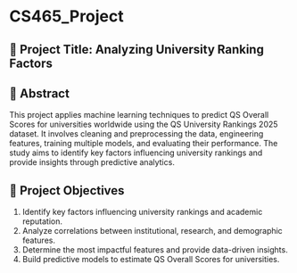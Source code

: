 # CS465_Project



## 📌 Project Title: Analyzing University Ranking Factors


## 📄 Abstract

This project applies machine learning techniques to predict QS Overall Scores for universities worldwide using the QS University Rankings 2025 dataset. It involves cleaning and preprocessing the data, engineering features, training multiple models, and evaluating their performance. The study aims to identify key factors influencing university rankings and provide insights through predictive analytics.


## 🎯 **Project Objectives**
1. Identify key factors influencing university rankings and academic reputation.
2. Analyze correlations between institutional, research, and demographic features.
3. Determine the most impactful features and provide data-driven insights.
4. Build predictive models to estimate QS Overall Scores for universities.
